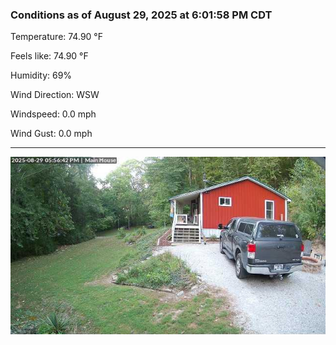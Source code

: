 ### Conditions as of August 29, 2025 at 6:01:58 PM CDT 

Temperature: 74.90 &deg;F

Feels like: 74.90 &deg;F

Humidity: 69%

Wind Direction: WSW

Windspeed: 0.0 mph

Wind Gust: 0.0 mph

---

<img src="./images/latest.jpeg"/>

